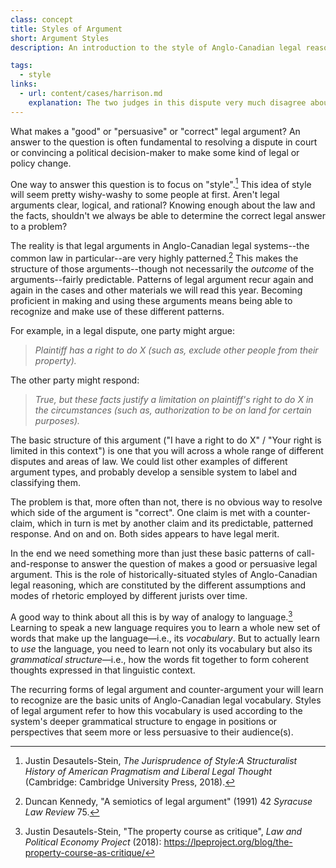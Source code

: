 ```yaml
---
class: concept
title: Styles of Argument
short: Argument Styles
description: An introduction to the style of Anglo-Canadian legal reasoning.

tags:
  - style
links:
  - url: content/cases/harrison.md
    explanation: The two judges in this dispute very much disagree about how it should be resolved. How would you describe the different styles of reasoning employed by the judges? What are the basic characteristics and underlying assumptions of these two different styles?
---
```


What makes a "good" or "persuasive" or "correct" legal argument? An answer to the question is often fundamental to resolving a dispute in court or convincing a political decision-maker to make some kind of legal or policy change. 

One way to answer this question is to focus on "style".[^stein2018a] This idea of style will seem pretty wishy-washy to some people at first. Aren't legal arguments clear, logical, and rational? Knowing enough about the law and the facts, shouldn't we always be able to determine the correct legal answer to a problem? 

The reality is that legal arguments in Anglo-Canadian legal systems--the common law in particular--are very highly patterned.[^kennedy1991] This makes the structure of those arguments--though not necessarily the *outcome* of the arguments--fairly predictable. Patterns of legal argument recur again and again in the cases and other materials we will read this year. Becoming proficient in making and using these arguments means being able to recognize and make use of these different patterns.

For example, in a legal dispute, one party might argue:

> *Plaintiff has a right to do X (such as, exclude other people from their property).*

The other party might respond:

> *True, but these facts justify a limitation on plaintiff's right to do X in the circumstances (such as, authorization to be on land for certain purposes).*

The basic structure of this argument ("I have a right to do X" / "Your right is limited in this context") is one that you will across a whole range of different disputes and areas of law. We could list other examples of different argument types, and probably develop a sensible system to label and classifying them. 

The problem is that, more often than not, there is no obvious way to resolve which side of the argument is "correct". One claim is met with a counter-claim, which in turn is met by another claim and its predictable, patterned response. And on and on. Both sides appears to have legal merit. 

In the end we need something more than just these basic patterns of call-and-response to answer the question of makes a good or persuasive legal argument. This is the role of historically-situated styles of Anglo-Canadian legal reasoning, which are constituted by the different assumptions and modes of rhetoric employed by different jurists over time. 

A good way to think about all this is by way of analogy to language.[^stein2018b] Learning to speak a new language requires you to learn a whole new set of words that make up the language—i.e., its *vocabulary*. But to actually learn to *use* the language, you need to learn not only its vocabulary but also its *grammatical structure*—i.e., how the words fit together to form coherent thoughts expressed in that linguistic context. 

The recurring forms of legal argument and counter-argument your will learn to recognize are the basic units of Anglo-Canadian legal vocabulary. Styles of legal argument refer to how this vocabulary is used according to the system's deeper grammatical structure to engage in positions or perspectives that seem more or less persuasive to their audience(s). 

[^kennedy1991]: Duncan Kennedy, "A semiotics of legal argument" (1991) 42 *Syracuse Law Review* 75.

[^stein2018a]: Justin Desautels-Stein, *The Jurisprudence of Style:A Structuralist History of American Pragmatism and Liberal Legal Thought* (Cambridge: Cambridge University Press, 2018). 

[^stein2018b]: Justin Desautels-Stein, "The property course as critique", *Law and Political Economy Project* (2018): https://lpeproject.org/blog/the-property-course-as-critique/
